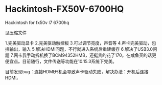 # Hackintosh-FX50V-6700HQ
Hackintosh for fx50v I7 6700hq

见压缩文件

1.完美驱动显卡
2.完美驱动触控板
3.可以调节亮度，声音等
4.声卡完美驱动，包括输出，输入
5.解决HDMI问题，不行就进入系统后重建缓存
6.解决了USB3.0问题
7.网卡我手动拆机换了BCM94352HMB，还挺贵的花了170。在咸鱼买的话更便宜点。目前随行，文件传送等功能在10.15.3系统下完美。

目前发现bug：连接HDMI开机会导致声卡驱动失败，解决办法：开机后连接HDMI。
